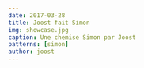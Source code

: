 ```yaml
---
date: 2017-03-28
title: Joost fait Simon
img: showcase.jpg
caption: Une chemise Simon par Joost
patterns: [simon]
author: joost
---
```

